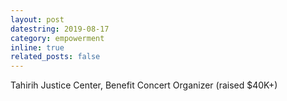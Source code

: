 ```yaml
---
layout: post
datestring: 2019-08-17
category: empowerment
inline: true
related_posts: false
---
```


Tahirih Justice Center, Benefit Concert Organizer (raised $40K+)
